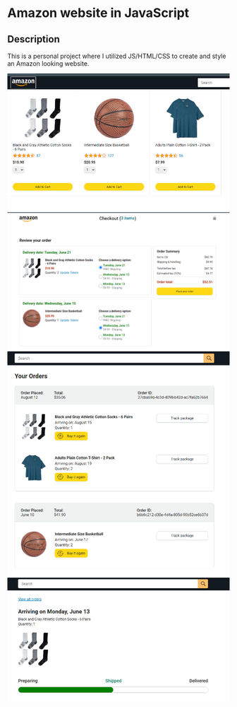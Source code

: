 # Amazon website in JavaScript

## Description
This is a personal project where I utilized JS/HTML/CSS to create and style an Amazon looking website.

![plot](./_github_images\amaz1.PNG)
![plot](./_github_images\amaz2.PNG)
![plot](./_github_images\amaz3.PNG)
![plot](./_github_images\amaz4.PNG)


